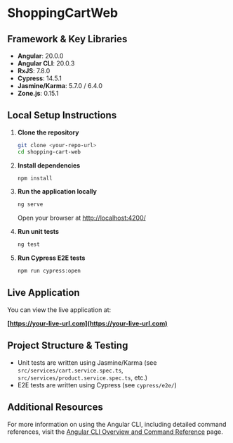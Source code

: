 # ShoppingCartWeb

## Framework & Key Libraries

- **Angular**: 20.0.0
- **Angular CLI**: 20.0.3
- **RxJS**: 7.8.0
- **Cypress**: 14.5.1
- **Jasmine/Karma**: 5.7.0 / 6.4.0
- **Zone.js**: 0.15.1

## Local Setup Instructions

1. **Clone the repository**

   ```bash
   git clone <your-repo-url>
   cd shopping-cart-web
   ```

2. **Install dependencies**

   ```bash
   npm install
   ```

3. **Run the application locally**

   ```bash
   ng serve
   ```

   Open your browser at [http://localhost:4200/](http://localhost:4200/)

4. **Run unit tests**

   ```bash
   ng test
   ```

5. **Run Cypress E2E tests**
   ```bash
   npm run cypress:open
   ```

## Live Application

You can view the live application at:

**[https://your-live-url.com](https://your-live-url.com)**

## Project Structure & Testing

- Unit tests are written using Jasmine/Karma (see `src/services/cart.service.spec.ts`, `src/services/product.service.spec.ts`, etc.)
- E2E tests are written using Cypress (see `cypress/e2e/`)

## Additional Resources

For more information on using the Angular CLI, including detailed command references, visit the [Angular CLI Overview and Command Reference](https://angular.dev/tools/cli) page.
